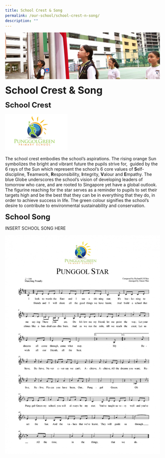 ```yaml
---
title: School Crest & Song
permalink: /our-school/school-crest-n-song/
description: ""
---
```

![](/images/sub-banner.jpg)

**<font size=6>School Crest & Song</font>**

**<font size=5>School Crest</font>**

<img src="/images/schoolcrest.png"  
     style="width:40%">


The school crest embodies the school’s aspirations. The rising orange Sun symbolizes the bright and vibrant future the pupils strive for,  guided by the 6 rays of the Sun which represent the school’s 6 core values of **S**elf-discipline, **T**eamwork, **R**esponsibility, **I**ntegrity, **V**alour and **E**mpathy. The blue Globe underscores the school’s vision of developing leaders of tomorrow who care, and are rooted to Singapore yet have a global outlook. The figurine reaching for the star serves as a reminder to pupils to set their targets high and be the best that they can be in everything that they do, in order to achieve success in life. The green colour signifies the school’s desire to contribute to environmental sustainability and conservation.

**<font size=5>School Song</font>**

INSERT SCHOOL SONG HERE

![](/images/Our%20School/Punggol%20Star%20Melody%20only-page-001.jpg)